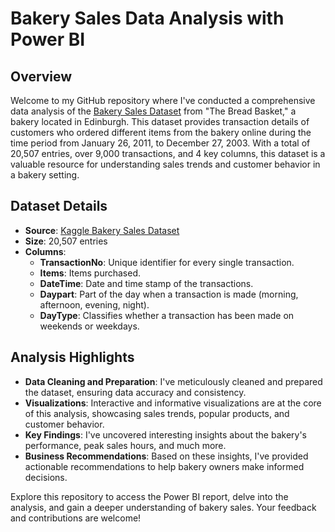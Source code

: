 # Bakery Sales Data Analysis with Power BI

## Overview
Welcome to my GitHub repository where I've conducted a comprehensive data analysis of the [Bakery Sales Dataset](https://www.kaggle.com/datasets/akashdeepkuila/bakery/) from "The Bread Basket," a bakery located in Edinburgh. This dataset provides transaction details of customers who ordered different items from the bakery online during the time period from January 26, 2011, to December 27, 2003. With a total of 20,507 entries, over 9,000 transactions, and 4 key columns, this dataset is a valuable resource for understanding sales trends and customer behavior in a bakery setting.

## Dataset Details
- **Source**: [Kaggle Bakery Sales Dataset](https://www.kaggle.com/datasets/akashdeepkuila/bakery/)
- **Size**: 20,507 entries
- **Columns**:
  - **TransactionNo**: Unique identifier for every single transaction.
  - **Items**: Items purchased.
  - **DateTime**: Date and time stamp of the transactions.
  - **Daypart**: Part of the day when a transaction is made (morning, afternoon, evening, night).
  - **DayType**: Classifies whether a transaction has been made on weekends or weekdays.

## Analysis Highlights
- **Data Cleaning and Preparation**: I've meticulously cleaned and prepared the dataset, ensuring data accuracy and consistency.
- **Visualizations**: Interactive and informative visualizations are at the core of this analysis, showcasing sales trends, popular products, and customer behavior.
- **Key Findings**: I've uncovered interesting insights about the bakery's performance, peak sales hours, and much more.
- **Business Recommendations**: Based on these insights, I've provided actionable recommendations to help bakery owners make informed decisions.

Explore this repository to access the Power BI report, delve into the analysis, and gain a deeper understanding of bakery sales. Your feedback and contributions are welcome!

